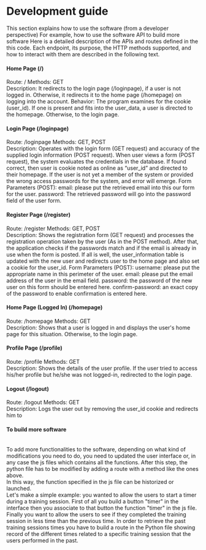 <h1>Development guide</h1>

This section explains how to use the software (from a developer perspective)
For example, how to use the software API to build more software
Here is a detailed description of the APIs and routes defined in the this code. Each endpoint, its purpose, the HTTP methods supported, and how to interact with them are described in the following text.

<h4>Home Page (/) </h4>Route: / Methods: GET <br>Description: It redirects to the login page (/loginpage), if a user is not logged in. Otherwise, it redirects it to the home page (/homepage) on logging into the account. Behavior: The program examines for the cookie (user_id). If one is present and fits into the user_data, a user is directed to the homepage. Otherwise, to the login page.
<br>
<h4>Login Page (/loginpage)</h4> Route: /loginpage Methods: GET, POST <br>Description: Operates with the login form (GET request) and accuracy of the supplied login information (POST request). When user views a form (POST request), the system evaluates the credentials in the database. If found correct, then user is cookie noted as online as “user_id” and directed to their homepage. If the user is not yet a member of the system or provided the wrong access passwords for the system, and error will emerge. Form Parameters (POST): email: please put the retrieved email into this our form for the user. password: The retrieved password will go into the password field of the user form.
<br>
<h4>Register Page (/register) </h4>Route: /register Methods: GET, POST <br>Description: Shows the registration form (GET request) and processes the registration operation taken by the user (As in the POST method). After that, the application checks if the passwords match and if the email is already in use when the form is posted. If all is well, the user_information table is updated with the new user and redirects user to the home page and also set a cookie for the user_id. Form Parameters (POST): username: please put the appropriate name in this perimeter of the user. email: please put the email address of the user in the email field. password: the password of the new user on this form should be entered here. confirm-password: an exact copy of the password to enable confirmation is entered here.
<br>
<h4>Home Page (Logged In) (/homepage) </h4>Route: /homepage Methods: GET <br>Description: Shows that a user is logged in and displays the user's home page for this situation. Otherwise, to the login page.
<br>
<h4>Profile Page (/profile)</h4> Route: /profile Methods: GET <br>Description: Shows the details of the user profile. If the user tried to access his/her profile but he/she was not logged-in, redirected to the login page.
<br>
<h4>Logout (/logout) </h4>Route: /logout Methods: GET <br>Description: Logs the user out by removing the user_id cookie and redirects him to

<h4> To build more software</h4>
<br>
To add more functionalities to the software, depending on what kind of modifications you need to do, you need to updated the user interface or, in any case the js files which contains all the functions.
After this step, the python file has to be modified by adding a route with a method like the ones above.
<br>
In this way, the function specified in the js file can be historized or launched.
<br>
Let's make a simple example: you wanted to allow the users to start a timer during a training session.
First of all you build a button "timer" in the interface then you associate to that button the function "timer" in the js file.
Finally you want to allow the users to see if they completed the training session in less time than the previous time.
In order to retrieve the past training sessions times you have to build a route in the Python file showing record of the different times related to a specific training session that the users performed in the past.
